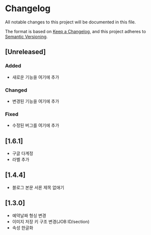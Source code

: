 # Changelog

All notable changes to this project will be documented in this file.

The format is based on [Keep a Changelog](https://keepachangelog.com/en/1.0.0/),
and this project adheres to [Semantic Versioning](https://semver.org/spec/v2.0.0.html).

## [Unreleased]

### Added
- 새로운 기능을 여기에 추가

### Changed
- 변경된 기능을 여기에 추가

### Fixed
- 수정된 버그를 여기에 추가

## [1.6.1]
- 구글 다계정
- 라벨 추가

## [1.4.4]
- 블로그 본문 서론 제목 없애기

## [1.3.0]
- 예약날짜 형싱 변경
- 이미지 저장 키 구조 변경(JOB ID/section)
- 속성 한글화
